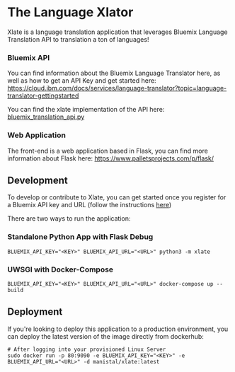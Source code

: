 
# The Language Xlator

Xlate is a language translation application that leverages Bluemix Language Translation API to translation a ton of languages! 

### Bluemix API 

You can find information about the Bluemix Language Translator here, as well as how to get an API Key and get started here:
https://cloud.ibm.com/docs/services/language-translator?topic=language-translator-gettingstarted

You can find the xlate implementation of the API here: [bluemix_translation_api.py](xlate/views/bluemix_translation_api.py)

### Web Application

The front-end is a web application based in Flask, you can find more information about Flask here:
https://www.palletsprojects.com/p/flask/

## Development

To develop or contribute to Xlate, you can get started once you register for a Bluemix API key and URL (follow the instructions [here](https://cloud.ibm.com/docs/services/language-translator?topic=language-translator-gettingstarted))

There are two ways to run the application:

### Standalone Python App with Flask Debug
```
BLUEMIX_API_KEY="<KEY>" BLUEMIX_API_URL="<URL>" python3 -m xlate
```

### UWSGI with Docker-Compose 
```
BLUEMIX_API_KEY="<KEY>" BLUEMIX_API_URL="<URL>" docker-compose up --build 
```

## Deployment 

If you're looking to deploy this application to a production environment, you can deploy the latest version of the image directly from dockerhub:

```
# After logging into your provisioned Linux Server
sudo docker run -p 80:9090 -e BLUEMIX_API_KEY="<KEY>" -e BLUEMIX_API_URL="<URL>" -d manistal/xlate:latest
```
